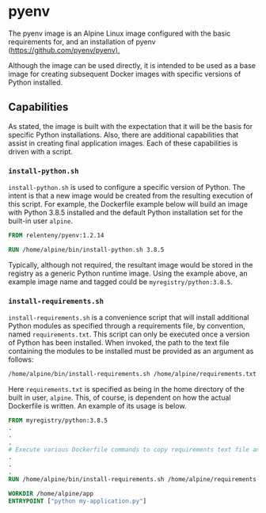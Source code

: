 # pyenv

The pyenv image is an Alpine Linux image configured with the basic requirements for, and an installation of pyenv (<https://github.com/pyenv/pyenv).>

Although the image can be used directly, it is intended to be used as a base image for creating subsequent Docker images with specific versions of Python installed.

## Capabilities

As stated, the image is built with the expectation that it will be the basis for specific Python installations. Also, there are additional capabilities that assist in creating final application images. Each of these capabilities is driven with a script.

### `install-python.sh`

`install-python.sh` is used to configure a specific version of Python. The intent is that a new image would be created from the resulting execution of this script. For example, the Dockerfile example below will build an image with Python 3.8.5 installed and the default Python installation set for the built-in user `alpine`.

```Dockerfile
FROM relenteny/pyenv:1.2.14

RUN /home/alpine/bin/install-python.sh 3.8.5
```

Typically, although not required, the resultant image would be stored in the registry as a generic Python runtime image. Using the example above, an example image name and tagged could be `myregistry/python:3.8.5`.

### `install-requirements.sh`

`install-requirements.sh` is a convenience script that will install additional Python modules as specified through a requirements file, by convention, named `requirements.txt`. This script can only be executed once a version of Python has been installed. When invoked, the path to the text file containing the modules to be installed must be provided as an argument as follows:

```bash
/home/alpine/bin/install-requirements.sh /home/alpine/requirements.txt
```

Here `requirements.txt` is specified as being in the home directory of the built in user, `alpine`. This, of course, is dependent on how the actual Dockerfile is written. An example of its usage is below.

```Dockerfile
FROM myregistry/python:3.8.5
.
.
.
# Execute various Dockerfile commands to copy requirements text file and application code
.
.
.
RUN /home/alpine/bin/install-requirements.sh /home/alpine/requirements.txt

WORKDIR /home/alpine/app
ENTRYPOINT ["python my-application.py"]
```
